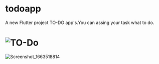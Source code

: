# todoapp

A new Flutter project TO-DO app's.You can assing your task what to do.

![TO-Do](https://user-images.githubusercontent.com/65438013/190918012-84e7d993-db7b-414e-b110-a346e6d1bbd3.gif)
===
![Screenshot_1663518814](https://user-images.githubusercontent.com/65438013/190918011-fc5ee8a5-ecdf-407d-b977-ea178851d491.png)


